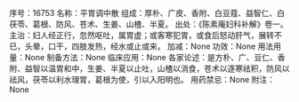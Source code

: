 序号：16753
名称：平胃调中散
组成：厚朴、广皮、香附、白豆蔻、益智仁、白茯苓、葛根、防风、苍术、生姜、山楂、半夏。
出处：《陈素庵妇科补解》卷一。
主治：妇人经正行，忽然呕吐，属胃虚；或客寒犯胃，或食后怒动肝气，展转不已，头晕，口干，四肢发热，经水或止或来。
加减：None
功效：None
用法用量：None
制备方法：None
临床应用：None
各家论述：是方朴、广、豆仁、香附、益智以温胃和中，生姜、半夏以止吐，山楂以消食，苍术以逐寒祛积，防风以祛风，茯苓以利水理胃，葛根为使，引以入阳明也。
用药禁忌：None
附注：None

